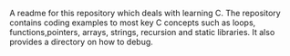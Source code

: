A readme for this repository which deals with learning C. The repository contains coding examples to most key C concepts such as loops, functions,pointers, arrays, strings, recursion and static libraries. It also provides a directory on how to debug.
